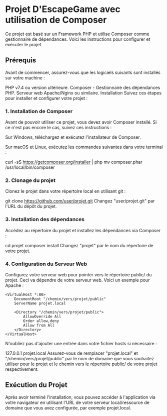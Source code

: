 # Projet D'EscapeGame avec utilisation de Composer

Ce projet est basé sur un Framework PHP et utilise Composer comme gestionnaire de dépendances. Voici les instructions pour configurer et exécuter le projet.

## Prérequis
Avant de commencer, assurez-vous que les logiciels suivants sont installés sur votre machine :

PHP v7.4 ou version ultérieure.
Composer - Gestionnaire des dépendances PHP.
Serveur web Apache/Nginx ou similaire.
Installation
Suivez ces étapes pour installer et configurer votre projet :

### 1. Installation de Composer
Avant de pouvoir utiliser ce projet, vous devez avoir Composer installé. Si ce n'est pas encore le cas, suivez ces instructions :

Sur Windows, téléchargez et exécutez l'installateur de Composer.

Sur macOS et Linux, exécutez les commandes suivantes dans votre terminal :


curl -sS https://getcomposer.org/installer | php
mv composer.phar /usr/local/bin/composer

### 2. Clonage du projet
Clonez le projet dans votre répertoire local en utilisant git :

git clone https://github.com/user/projet.git
Changez "user/projet.git" par l'URL du dépôt du projet.

### 3. Installation des dépendances
Accédez au répertoire du projet et installez les dépendances via Composer :

cd projet
composer install
Changez "projet" par le nom du répertoire de votre projet.

### 4. Configuration du Serveur Web
Configurez votre serveur web pour pointer vers le répertoire public/ du projet. Ceci va dépendre de votre serveur web. Voici un exemple pour Apache :

```
<VirtualHost *:80>
    DocumentRoot "/chemin/vers/projet/public"
    ServerName projet.local

    <Directory "/chemin/vers/projet/public">
        AllowOverride All
        Order allow,deny
        Allow from All
    </Directory>
</VirtualHost>
```

N'oubliez pas d'ajouter une entrée dans votre fichier hosts si nécessaire :

127.0.0.1 projet.local
Assurez-vous de remplacer "projet.local" et "/chemin/vers/projet/public" par le nom de domaine que vous souhaitez utiliser pour le projet et le chemin vers le répertoire public/ de votre projet respectivement.

## Exécution du Projet
Après avoir terminé l'installation, vous pouvez accéder à l'application via votre navigateur en utilisant l'URL de votre serveur local/ressource de domaine que vous avez configurée, par exemple projet.local.
